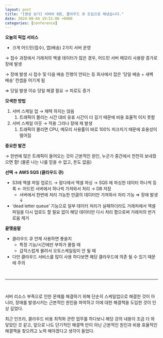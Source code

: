 ```yaml
---
layout: post
title: "[영상 보기] 서버비 0원, 클라우드 큐 도입으로 해냈습니다."
date: 2024-08-04 19:51:00 +0900
categories: [conference]
---
```


**오늘의 픽업 서비스**

- 크게 어드민(접수), 앱(배송) 2가지 서버 운영

→ 접수 과정에서 거래처의 엑셀 데이터가 많은 경우, 어드민 서버 메모리 사용량 증가로 장애 발생

→ 장애 발생 시 접수 및 다음 배송 진행이 안되는 등 회사에서 잡은 ‘당일 배송 + 새벽 배송’ 컨셉을 어기게 됨

⇒ 당일 발생 이슈 당일 해결 필요 → 피로도 증가

**모색한 방법**

1. 서버 스케일 업 → 채택 하지는 않음
    1. 트래픽이 몰리는 시간 대비 유휴 시간이 더 길기 때문에 비용 효율적 이지 못함
2. 서버 스케일 아웃 → 적용 그러나 장애 재 발생
    1. 트래픽이 몰리면 CPU, 메모리 사용률이 바로 100% 피크치기 때문에 효용성이 떨어짐

**중요한 발견**

→ 한번에 많은 트래픽이 들어오는 것이 근본적인 원인, 누군가 중간에서 천천히 보내줬으면 함!
    (물론 나는 나를 믿을 수 없고, 돈도 없음)

**선택 → AWS SQS (클라우드 큐)**

- S3에 엑셀 파일 업로드 → 람다에서 엑셀 파싱 → SQS 에 파싱한 데이터 하나씩 등록 ← 어드민 서버에서 하나씩 가져와서 처리 → DB 저장
    - 서버에서 한번에 처리 가능한 만큼의 데이터만 가져와서 처리 가능 ⇒ 장애 발생 ↓
- ‘dead letter queue’ 기능으로 일부 데이터 처리가 실패하더라도 거래처에서 엑셀 파일을 다시 업로드 할 필요 없이 해당 데이터만 다시 처리 함으로써 거래처의 번거로움 제거

**끝맺음말**

- 클라우드 큐 언제 사용하면 좋을지
    - 특정 기능/시간에만 부하가 몰릴 때
    - 갑작스럽게 몰려서 오토스케일링이 안 될 때
- 다만 클라우드 서비스를 많이 사용 하다보면 해당 클라우드에 의존 될 수 있기 때문에 주의

<br/>

---

<br/>

서버 리소스 부족으로 인한 문제를 해결하기 위해 단순히 스케일업으로 해결한 것이 아니라, 장애를 발생시키는 근본적인 원인을 파악하고 이에 대한 해결책을 도입한 것이 인상 깊었다.

최근 인프라, 클라우드 비용 최적화 관련 업무를 하다보니 해당 강의 내용이 조금 더 와 닿았던 것 같고, 앞으로 나도 단기적인 해결책 만이 아닌 근본적인 원인과 비용 효율적인 해결책을 찾으려고 노력 해야겠다고 생각이 들었다.